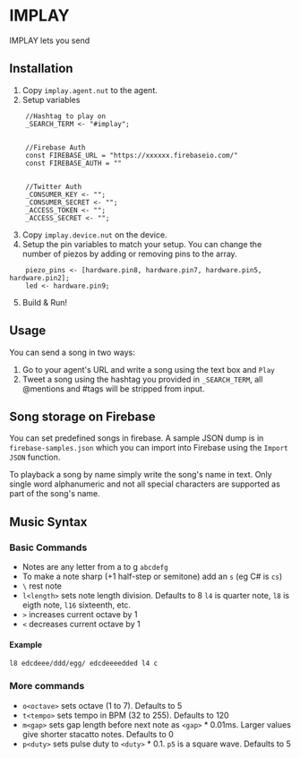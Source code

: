 # IMPLAY

IMPLAY lets you send 

## Installation

1. Copy `implay.agent.nut` to the agent.
2. Setup variables

```
    //Hashtag to play on
    _SEARCH_TERM <- "#implay";
    

    //Firebase Auth
    const FIREBASE_URL = "https://xxxxxx.firebaseio.com/"
    const FIREBASE_AUTH = ""


    //Twitter Auth
    _CONSUMER_KEY <- "";
    _CONSUMER_SECRET <- "";
    _ACCESS_TOKEN <- "";
    _ACCESS_SECRET <- "";
```

3. Copy `implay.device.nut` on the device.
4. Setup the pin variables to match your setup.
   You can change the number of piezos by adding or removing pins to the array.

```
    piezo_pins <- [hardware.pin8, hardware.pin7, hardware.pin5, hardware.pin2];
    led <- hardware.pin9;
```


5. Build & Run!

## Usage

You can send a song in two ways:

1. Go to your agent's URL and write a song using the text box and `Play`
2. Tweet a song using the hashtag you provided in `_SEARCH_TERM`,
   all @mentions and #tags will be stripped from input.

## Song storage on Firebase

You can set predefined songs in firebase.  A sample JSON dump is in 
`firebase-samples.json` which you can import into Firebase using the
`Import JSON` function.

To playback a song by name simply write the song's name in text.
Only single word alphanumeric and not all special characters are supported
as part of the song's name.

## Music Syntax

### Basic Commands

* Notes are any letter from a to g `abcdefg`
* To make a note sharp (+1 half-step or semitone) add an `s` (eg C# is `cs`)
* `\` rest note
* `l<length>` sets note length division. Defaults to 8
  `l4` is quarter note, `l8` is eigth note, `l16` sixteenth, etc.
* `>` increases current octave by 1
* `<` decreases current octave by 1

#### Example

`l8 edcdeee/ddd/egg/ edcdeeeedded l4 c`

### More commands

* `o<octave>` sets octave (1 to 7). Defaults to 5
* `t<tempo>` sets tempo in BPM (32 to 255). Defaults to 120
* `m<gap>` sets gap length before next note as `<gap>` * 0.01ms.
  Larger values give shorter stacatto notes. Defaults to 0
* `p<duty>` sets pulse duty to `<duty>` * 0.1.
  `p5` is a square wave. Defaults to 5

